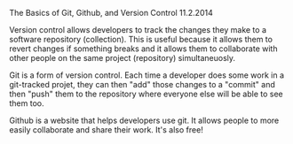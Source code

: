 The Basics of Git, Github, and Version Control
11.2.2014

Version control allows developers to track the changes they make to a software repository (collection). This is useful because it allows them to revert changes if something breaks and it allows them to collaborate with other people on the same project (repository) simultaneuosly.

Git is a form of version control. Each time a developer does some work in a git-tracked projet, they can then "add" those changes to a "commit" and then "push" them to the repository where everyone else will be able to see them too.

Github is a website that helps developers use git. It allows people to more easily collaborate and share their work. It's also free!